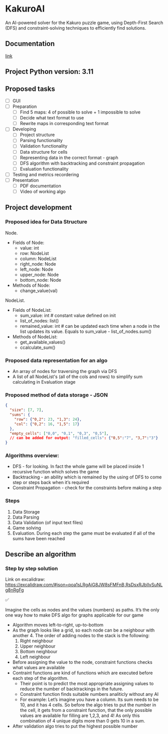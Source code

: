 # KakuroAI
An AI-powered solver for the Kakuro puzzle game, using Depth-First Search (DFS) and constraint-solving techniques to efficiently find solutions.

## Documentation
[link](documentation.md)

## Project Python version: 3.11

## Proposed tasks

- [ ] GUI
- [ ]  Preparation
    - [ ]  Find 5 maps: 4 of possible to solve + 1 impossible to solve
    - [ ]  Decide what text format to use
    - [ ]  Rewrite maps in corresponding text format
- [ ]  Developing
    - [ ]  Project structure
    - [ ]  Parsing functionality
    - [ ]  Validation functionality
    - [ ]  Data structure for cells
    - [ ]  Representing data in the correct format - graph
    - [ ]  DFS algorithm with backtracking and constraint propagation
    - [ ]  Evaluation functionality
- [ ]  Testing and metrics recordering
- [ ]  Presentation
    - [ ]  PDF documentation
    - [ ]  Video of working algo

## Project development

### Proposed idea for Data Structure

Node.

- Fields of Node:
    - value: int
    - row: NodeList
    - column: NodeList
    - right_node: Node
    - left_node: Node
    - upper_node: Node
    - bottom_node: Node
- Methods of Node:
    - change_value(val)

NodeList.

- Fields of NodeList:
    - sum_value: int # constant value defined on init
    - list_of_nodes: list<Node>()
    - remained_value: int # can be updated each time when a node in the list updates its value. Equals to sum_value - list_of_nodes.sum()
- Methods of NodeList:
    - get_available_values()
    - ccalculate_sum()

### Proposed data representation for an algo

- An array of nodes for traversing the graph via DFS
- A list of all NodeList's (all of the cols and rows) to simplify sum calculating in Evaluation stage

### Proposed method of data storage - JSON

```json
{
  "size": [7, 7],
  "sums": {
    "row": {"0,2": 23, "1,3": 24},
    "col": {"0,2": 16, "1,5": 17}
  },
  "empty_cells": ["0,0", "0,1", "0,3", "0,5"],
  // can be added for output: "filled_cells": {"0,5":"7", "3,7":"3"}
}
```

### Algorithms overview:

- DFS - for looking. In fact the whole game will be placed inside 1 recursive function which solves the game
- Backtracking - an ability which is remained by the using of DFS to come step or steps back when it’s required
- Constraint Propagation - check for the constraints before making a step

### Steps

1. Data Storage
2. Data Parsing
3. Data Validation (of input text files)
4. Game solving
5. Evaluation. During each step the game must be evaluated if all of the sums have been reached

## Describe an algorithm

### Step by step solution

Link on excalidraw: https://excalidraw.com/#json=poa1sLRgAiG8JW8sFMFnB,RsDsxRJbIlvSuNLg8nRgFg

 

<aside>
✅

Imagine the cells as nodes and the values (numbers) as paths. It’s the only one way how to make DFS algo for graphs applicable for our game

</aside>

- Algorithm moves left-to-right, up-to-bottom
- As the graph looks like a grid, so each node can be a neighbour with another 4. The order of adding nodes to the stack is the following:
    1. Right neighbour
    2. Upper neighbour
    3. Bottom neighbour
    4. Left neighbour
- Before assigning the value to the node, constraint functions checks what values are available
- Contraint functions are kind of functions which are executed before each step of the algorithm.
    - Their point is to predict the most appropriate assigning values to reduce the number of backtrackings in the future.
    - Constraint function finds suitable numbers analiticly without any AI
    - For example: Let’s imagine you have a column. Its sum needs to be 10, and it has 4 cells. So before the algo tries to put the number in the cell, it gets from a constraint function, that the only possible values are available for filling are 1,2,3, and 4! As only this combination of 4 unique digits more than 0 gets 10 in a sum.
- After validation algo tries to put the highest possible number
